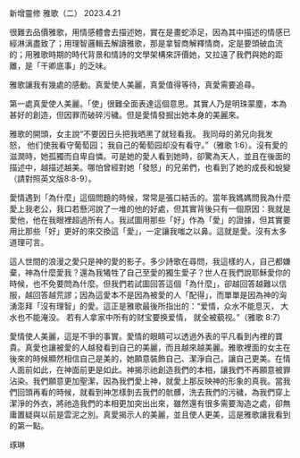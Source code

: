 新增靈修 雅歌（二）
2023.4.21

很難去品價雅歌，用情感體會去描述她，實在是畫蛇添足，因為其中描述的情感已經淋漓盡致了；用理智邏輯去解讀雅歌，那是拿智商解釋情商，定是要頭破血流的；用雅歌時期的時代背景和情詩的文學架構來評價她，又拉遠了我們與她的距離，是「干卿底事」的乏味。

雅歌讓我有幾處的感動。真愛使人美麗，真愛值得等待，真愛需要追尋。

第一處真愛使人美麗。「使」很難全面表達這個意思。其實人乃是明珠蒙塵，本為甚好的創造，但因罪而破碎污穢。但是愛情發掘出她本身的美麗來。

雅歌的開頭，女主說“不要因日头把我晒黑了就轻看我。 我同母的弟兄向我发怒， 他们使我看守葡萄园； 我自己的葡萄园却没有看守。”（雅歌‬ ‭1‬:‭6‬）。沒有愛的滋潤時，她孤獨而自卑自憐。可是她的愛人看到她時，卻驚為天人，並且在後面的描述中，越描述越美。哪怕曾經對她「發怒」的兄弟們，也看到了她的成長和蛻變（請對照英文版8:8-9）。

愛情遇到「為什麼」這個問題的時候，常常是張口結舌的。當年我媽媽問我為什麼愛上我老公，我口若懸河說了一堆的他的好處，但其實背後只有一個原因：我就是愛他，他在我眼裡超過所有人。我試圖用那些「好」作為「愛」的證據，但其實要用比那些「好」更好的來交換這「愛」，一定讓我嗤之以鼻。這就是愛。沒有太多道理可言。

這人世間的浪漫之愛只是神的愛的影子。多少詩歌在尋問，我這樣的人，自己都嫌棄，神為什麼愛我？還為我犧牲了自己至愛的獨生愛子？世人在我們說耶穌愛你的時候，也不免要問為什麼。但我們若試圖回答這個「為什麼」，卻越回答越難以信服，越回答越荒謬；因為這愛本不是因為被愛的人「配得」，而單單是因為神的洶湧澎拜「沒有理智」的愛。這正是雅歌最後所指出的：“爱情，众水不能息灭， 大水也不能淹没。 若有人拿家中所有的财宝要换爱情， 就全被藐视。”（雅歌‬ ‭8‬:‭7）

愛情使人美麗，這是不爭的事實。愛情的眼睛可以透過外表的平凡看到內裡的寶貴。真愛也讓被愛的人越發看到自己的美麗，而且越來越美麗。雅歌裡面的女主在後來的時候顯然相信自己是美的，她願意裝飾自己、潔淨自己，讓自己更美。在情人面前如此，在神面前更是如此。神揭示祂創造我們的本相，讓我們不再願意被罪沾染。我們願意更加聖潔，因為我們愛上神，就愛上那反映神的形象的真我。當我們回頭再看的時候，就看到神怎樣剝去我們的骯髒，洗去我們的污穢，為我們穿上潔淨的外衣，將祂造我們的本相更加突出出來，雖然還有很多需要淘造之處，卻無庸置疑與以前是雲泥之別。真愛揭示人的美麗，並且使人更美，這是雅歌讓我看到的第一點。

琢琳
